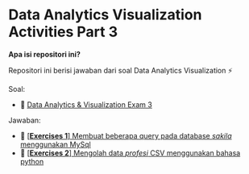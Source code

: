 # Data Analytics Visualization Activities Part 3

**Apa isi repositori ini?**

Repositori ini berisi jawaban dari soal Data Analytics Visualization ⚡️

Soal: 
- 📔 [Data Analytics & Visualization Exam 3](https://github.com/LintangWisesa/Ujian_AnalyticsVisualization_JCDS07)

Jawaban:
- 💪 [[**Exercises 1**] Membuat beberapa query pada database *sakila* menggunakan MySql](modules/part-3/soal1-mysql-sakila-db.md)
- 💪 [[**Exercises 2**] Mengolah data *profesi* CSV menggunakan bahasa python](modules/part-3/soal-2)
